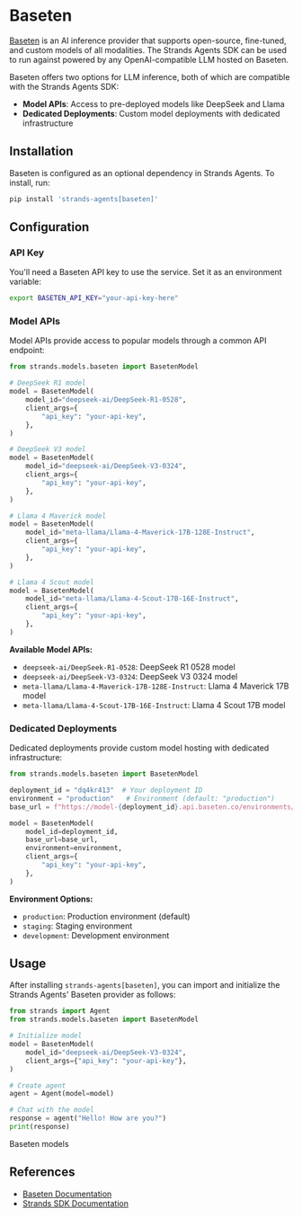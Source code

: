 # Baseten

[Baseten](https://baseten.co) is an AI inference provider that supports open-source, fine-tuned, and custom models of all modalities. The Strands Agents SDK can be used to run against powered by any OpenAI-compatible LLM hosted on Baseten.

Baseten offers two options for LLM inference, both of which are compatible with the Strands Agents SDK:

- **Model APIs**: Access to pre-deployed models like DeepSeek and Llama
- **Dedicated Deployments**: Custom model deployments with dedicated infrastructure

## Installation

Baseten is configured as an optional dependency in Strands Agents. To install, run:

```bash
pip install 'strands-agents[baseten]'
```

## Configuration

### API Key

You'll need a Baseten API key to use the service. Set it as an environment variable:

```bash
export BASETEN_API_KEY="your-api-key-here"
```

### Model APIs

Model APIs provide access to popular models through a common API endpoint:

```python
from strands.models.baseten import BasetenModel

# DeepSeek R1 model
model = BasetenModel(
    model_id="deepseek-ai/DeepSeek-R1-0528",
    client_args={
        "api_key": "your-api-key",
    },
)

# DeepSeek V3 model
model = BasetenModel(
    model_id="deepseek-ai/DeepSeek-V3-0324",
    client_args={
        "api_key": "your-api-key",
    },
)

# Llama 4 Maverick model
model = BasetenModel(
    model_id="meta-llama/Llama-4-Maverick-17B-128E-Instruct",
    client_args={
        "api_key": "your-api-key",
    },
)

# Llama 4 Scout model
model = BasetenModel(
    model_id="meta-llama/Llama-4-Scout-17B-16E-Instruct",
    client_args={
        "api_key": "your-api-key",
    },
)
```

**Available Model APIs:**

* `deepseek-ai/DeepSeek-R1-0528`: DeepSeek R1 0528 model
* `deepseek-ai/DeepSeek-V3-0324`: DeepSeek V3 0324 model
* `meta-llama/Llama-4-Maverick-17B-128E-Instruct`: Llama 4 Maverick 17B model
* `meta-llama/Llama-4-Scout-17B-16E-Instruct`: Llama 4 Scout 17B model

### Dedicated Deployments

Dedicated deployments provide custom model hosting with dedicated infrastructure:

```python
from strands.models.baseten import BasetenModel

deployment_id = "dq4kr413"  # Your deployment ID
environment = "production"   # Environment (default: "production")
base_url = f"https://model-{deployment_id}.api.baseten.co/environments/{environment}/sync/v1"

model = BasetenModel(
    model_id=deployment_id,
    base_url=base_url,
    environment=environment,
    client_args={
        "api_key": "your-api-key",
    },
)
```

**Environment Options:**

* `production`: Production environment (default)
* `staging`: Staging environment
* `development`: Development environment

## Usage

After installing `strands-agents[baseten]`, you can import and initialize the Strands Agents' Baseten provider as follows:

```python
from strands import Agent
from strands.models.baseten import BasetenModel

# Initialize model
model = BasetenModel(
    model_id="deepseek-ai/DeepSeek-V3-0324",
    client_args={"api_key": "your-api-key"},
)

# Create agent
agent = Agent(model=model)

# Chat with the model
response = agent("Hello! How are you?")
print(response)
```

Baseten models 


## References

* [Baseten Documentation](https://docs.baseten.co/)
* [Strands SDK Documentation](https://docs.strands.ai/)


